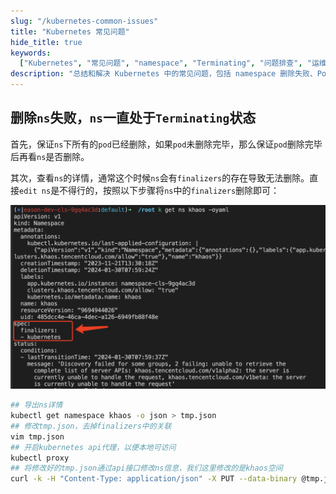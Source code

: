 ```yaml
---
slug: "/kubernetes-common-issues"
title: "Kubernetes 常见问题"
hide_title: true
keywords:
  ["Kubernetes", "常见问题", "namespace", "Terminating", "问题排查", "运维经验"]
description: "总结和解决 Kubernetes 中的常见问题，包括 namespace 删除失败、Pod 状态异常等问题的解决方案"
---
```


## 删除`ns`失败，`ns`一直处于`Terminating`状态

首先，保证`ns`下所有的`pod`已经删除，如果`pod`未删除完毕，那么保证`pod`删除完毕后再看`ns`是否删除。

其次，查看`ns`的详情，通常这个时候`ns`会有`finalizers`的存在导致无法删除。直接`edit ns`是不得行的，按照以下步骤将`ns`中的`finalizers`删除即可：

![](/attachments/image-2024-1-30_16-31-59.png)

```bash
## 导出ns详情
kubectl get namespace khaos -o json > tmp.json
## 修改tmp.json，去掉finalizers中的关联
vim tmp.json
## 开启kubernetes api代理，以便本地可访问
kubectl proxy
## 将修改好的tmp.json通过api接口修改ns信息，我们这里修改的是khaos空间
curl -k -H "Content-Type: application/json" -X PUT --data-binary @tmp.json http://127.0.0.1:8001/api/v1/namespaces/khaos/finalize
```

  

  

  

  

